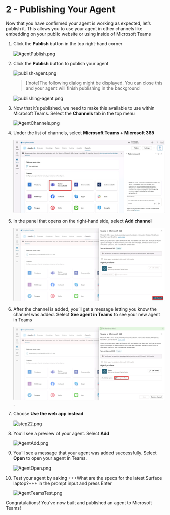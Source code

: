 # 2 - Publishing Your Agent

Now that you have confirmed your agent is working as expected, let’s publish it. This allows you to use your agent in other channels like embedding on your public website or using inside of Microsoft Teams

1. Click the **Publish** button in the top right-hand corner

    ![AgentPublish.png](./images/instructions273634/step16.jpg)

1. Click the **Publish** button to publish your agent

    ![publish-agent.png](./images/instructions273634/step17.jpg)

    > [!note]The following dialog might be displayed. You can close this and your agent will finish publishing in the background

    ![publishing-agent.png](./images/instructions273634/step17part2.jpg)

1. Now that it’s published, we need to make this available to use within Microsoft Teams. Select the **Channels** tab in the top menu

    ![AgentChannels.png](./images/instructions273634/step18.png)

1. Under the list of channels, select **Microsoft Teams + Microsoft 365**

    ![AgentChannelsTeams.png](./images/instructions273634/step19.png)

1. In the panel that opens on the right-hand side, select **Add channel**

    ![step20.png](./images/instructions273634/step20.png)

1. After the channel is added, you’ll get a message letting you know the channel was added. Select **See agent in Teams** to see your new agent in Teams

    ![AgentOpen.png](./images/instructions273634/step21.png).

1. Choose **Use the web app instead**

    ![step22.png](./images/instructions273634/step22.png)

1. You’ll see a preview of your agent. Select **Add**

    ![AgentAdd.png](./images/instructions273634/step23.png)

1. You’ll see a message that your agent was added successfully. Select **Open** to open your agent in Teams.

    ![AgentOpen.png](./images/OpenAgentTeams2.png)

1. Test your agent by asking +++What are the specs for the latest Surface laptop?+++ in the prompt input and press Enter

    ![AgentTeamsTest.png](./images/instructions273634/step24.png)

Congratulations! You’ve now built and published an agent to Microsoft Teams!
